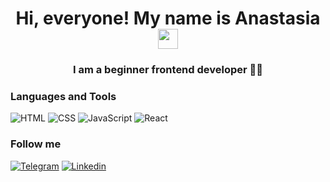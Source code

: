 ### <h1 align="center">Hi, everyone! My name is Anastasia <img src="https://github.com/blackcater/blackcater/raw/main/images/Hi.gif" height="32"/></h1>
<h3 align="center">I am a beginner frontend developer 👩‍💻</h3>


### Languages and Tools
![HTML](https://img.shields.io/badge/HTML-000?style=flat-square&logo=HTML5)
![CSS](https://img.shields.io/badge/CSS-000?style=flat-square&logo=CSS3)
![JavaScript](https://img.shields.io/badge/JAVASCRIPT-000?style=flat-square&logo=JavaScript)
![React](https://img.shields.io/badge/REACT-000?style=flat-square&logo=React)

### Follow me
[![Telegram](https://img.shields.io/badge/TELEGRAM-000?style=flat-square&logo=Telegram)](https://www.t.me/anasta_ok)
[![Linkedin](https://img.shields.io/badge/LINKEDIN-000?style=flat-square&logo=Linkedin)](https://linkedin.com/in/anastasiia-arzamastseva)
